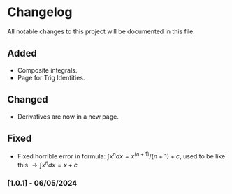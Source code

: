 # Changelog

All notable changes to this project will be documented in this file.

## Added

- Composite integrals.
- Page for Trig Identities.

## Changed

- Derivatives are now in a new page.

## Fixed

- Fixed horrible error in formula: $\int x^n d x = x^(n+1)/(n+1) + c$, used to be like this $\rightarrow \int x^n d x = x + c$

### [1.0.1] - 06/05/2024
